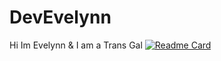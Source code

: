 # DevEvelynn
 Hi Im Evelynn & I am a Trans Gal
[![Readme Card](https://github-readme-stats.vercel.app/api/pin?username=DevEvelynn&repo=DevEvelynn1)](https://github.com/anuraghazra/github-readme-stats)

